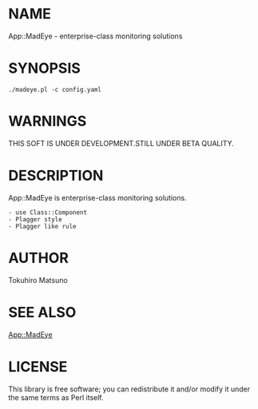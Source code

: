 # NAME

App::MadEye - enterprise-class monitoring solutions

# SYNOPSIS

    ./madeye.pl -c config.yaml

# WARNINGS

THIS SOFT IS UNDER DEVELOPMENT.STILL UNDER BETA QUALITY.

# DESCRIPTION

App::MadEye is enterprise-class monitoring solutions.

    - use Class::Component
    - Plagger style
    - Plagger like rule

# AUTHOR

Tokuhiro Matsuno <tokuhirom AAJKLFJEF GMAIL COM>

# SEE ALSO

[App::MadEye](http://search.cpan.org/perldoc?App::MadEye)

# LICENSE

This library is free software; you can redistribute it and/or modify
it under the same terms as Perl itself.
